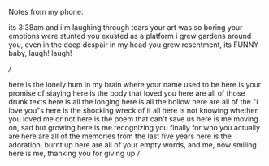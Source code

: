 Notes from my phone:

its 3:38am 
and i'm laughing through tears
your art was so boring
your emotions were stunted
you exusted as a platform
i grew gardens around you, 
even in the deep despair in my head
you grew resentment,
its FUNNY baby, laugh! laugh!

*/*

here is the lonely hum in my brain 
where your name used to be
here is your promise of staying
here is the body that loved you
here are all of those drunk texts
here is all the longing
here is all the hollow
here are all of the "i love you"s 
here is the shocking wreck of it all
here is not knowing whether you 
loved me or not 
here is the poem that can't save us
here is me moving on, sad but growing
here is me recognizing you finally 
for who you actually are
here are all of the memories from
the last five years
here is the adoration, burnt up
here are all of your empty words, 
and me, now smiling
here is me, thanking you for giving up
*/*


